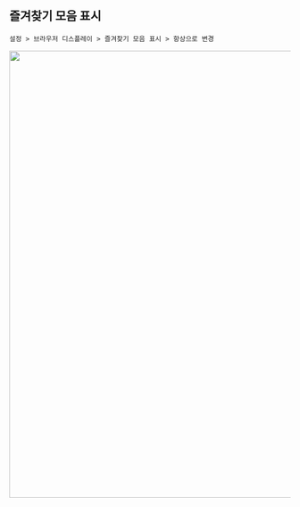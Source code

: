 ## 즐겨찾기 모음 표시

    설정 > 브라우저 디스플레이 > 즐겨찾기 모음 표시 > 항상으로 변경

<img width="800" src="https://oseongryu.github.io/img/edge/001.png"/>
